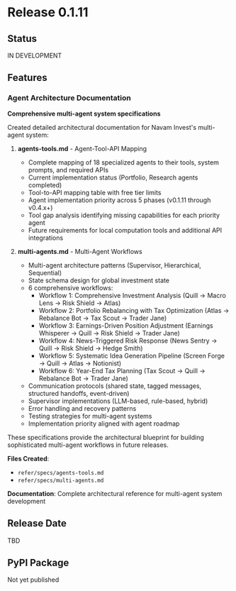 # Release 0.1.11

## Status
IN DEVELOPMENT

## Features

### Agent Architecture Documentation

**Comprehensive multi-agent system specifications**

Created detailed architectural documentation for Navam Invest's multi-agent system:

1. **agents-tools.md** - Agent-Tool-API Mapping
   - Complete mapping of 18 specialized agents to their tools, system prompts, and required APIs
   - Current implementation status (Portfolio, Research agents completed)
   - Tool-to-API mapping table with free tier limits
   - Agent implementation priority across 5 phases (v0.1.11 through v0.4.x+)
   - Tool gap analysis identifying missing capabilities for each priority agent
   - Future requirements for local computation tools and additional API integrations

2. **multi-agents.md** - Multi-Agent Workflows
   - Multi-agent architecture patterns (Supervisor, Hierarchical, Sequential)
   - State schema design for global investment state
   - 6 comprehensive workflows:
     - Workflow 1: Comprehensive Investment Analysis (Quill → Macro Lens → Risk Shield → Atlas)
     - Workflow 2: Portfolio Rebalancing with Tax Optimization (Atlas → Rebalance Bot → Tax Scout → Trader Jane)
     - Workflow 3: Earnings-Driven Position Adjustment (Earnings Whisperer → Quill → Risk Shield → Trader Jane)
     - Workflow 4: News-Triggered Risk Response (News Sentry → Quill → Risk Shield → Hedge Smith)
     - Workflow 5: Systematic Idea Generation Pipeline (Screen Forge → Quill → Atlas → Notionist)
     - Workflow 6: Year-End Tax Planning (Tax Scout → Quill → Rebalance Bot → Trader Jane)
   - Communication protocols (shared state, tagged messages, structured handoffs, event-driven)
   - Supervisor implementations (LLM-based, rule-based, hybrid)
   - Error handling and recovery patterns
   - Testing strategies for multi-agent systems
   - Implementation priority aligned with agent roadmap

These specifications provide the architectural blueprint for building sophisticated multi-agent workflows in future releases.

**Files Created**:
- `refer/specs/agents-tools.md`
- `refer/specs/multi-agents.md`

**Documentation**: Complete architectural reference for multi-agent system development

## Release Date
TBD

## PyPI Package
Not yet published
